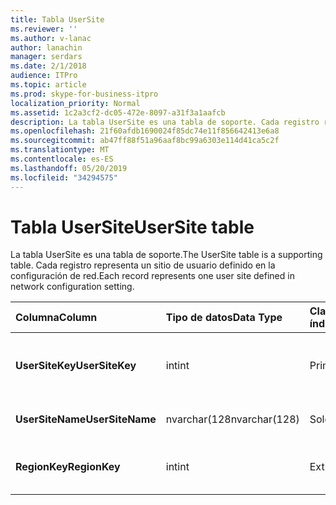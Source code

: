 ```yaml
---
title: Tabla UserSite
ms.reviewer: ''
ms.author: v-lanac
author: lanachin
manager: serdars
ms.date: 2/1/2018
audience: ITPro
ms.topic: article
ms.prod: skype-for-business-itpro
localization_priority: Normal
ms.assetid: 1c2a3cf2-dc05-472e-8097-a31f3a1aafcb
description: La tabla UserSite es una tabla de soporte. Cada registro representa un sitio de usuario definido en la configuración de red.
ms.openlocfilehash: 21f60afdb1690024f85dc74e11f856642413e6a8
ms.sourcegitcommit: ab47ff88f51a96aaf8bc99a6303e114d41ca5c2f
ms.translationtype: MT
ms.contentlocale: es-ES
ms.lasthandoff: 05/20/2019
ms.locfileid: "34294575"
---
```

# <a name="usersite-table"></a><span data-ttu-id="b7d52-104">Tabla UserSite</span><span class="sxs-lookup"><span data-stu-id="b7d52-104">UserSite table</span></span>
 
<span data-ttu-id="b7d52-105">La tabla UserSite es una tabla de soporte.</span><span class="sxs-lookup"><span data-stu-id="b7d52-105">The UserSite table is a supporting table.</span></span> <span data-ttu-id="b7d52-106">Cada registro representa un sitio de usuario definido en la configuración de red.</span><span class="sxs-lookup"><span data-stu-id="b7d52-106">Each record represents one user site defined in network configuration setting.</span></span>
  
|<span data-ttu-id="b7d52-107">**Columna**</span><span class="sxs-lookup"><span data-stu-id="b7d52-107">**Column**</span></span>|<span data-ttu-id="b7d52-108">**Tipo de datos**</span><span class="sxs-lookup"><span data-stu-id="b7d52-108">**Data Type**</span></span>|<span data-ttu-id="b7d52-109">**Clave o índice**</span><span class="sxs-lookup"><span data-stu-id="b7d52-109">**Key/Index**</span></span>|<span data-ttu-id="b7d52-110">**Detalles**</span><span class="sxs-lookup"><span data-stu-id="b7d52-110">**Details**</span></span>|
|:-----|:-----|:-----|:-----|
|<span data-ttu-id="b7d52-111">**UserSiteKey**</span><span class="sxs-lookup"><span data-stu-id="b7d52-111">**UserSiteKey**</span></span> <br/> |<span data-ttu-id="b7d52-112">int</span><span class="sxs-lookup"><span data-stu-id="b7d52-112">int</span></span>  <br/> |<span data-ttu-id="b7d52-113">Primary</span><span class="sxs-lookup"><span data-stu-id="b7d52-113">Primary</span></span>  <br/> |<span data-ttu-id="b7d52-114">Número único que identifica el sitio del usuario.</span><span class="sxs-lookup"><span data-stu-id="b7d52-114">Unique number identifying the user site.</span></span>  <br/> |
|<span data-ttu-id="b7d52-115">**UserSiteName**</span><span class="sxs-lookup"><span data-stu-id="b7d52-115">**UserSiteName**</span></span> <br/> |<span data-ttu-id="b7d52-116">nvarchar(128</span><span class="sxs-lookup"><span data-stu-id="b7d52-116">nvarchar(128)</span></span>  <br/> |<span data-ttu-id="b7d52-117">Solo</span><span class="sxs-lookup"><span data-stu-id="b7d52-117">Unique</span></span>  <br/> |<span data-ttu-id="b7d52-118">Nombre del sitio del usuario.</span><span class="sxs-lookup"><span data-stu-id="b7d52-118">User site's name.</span></span>  <br/> |
|<span data-ttu-id="b7d52-119">**RegionKey**</span><span class="sxs-lookup"><span data-stu-id="b7d52-119">**RegionKey**</span></span> <br/> |<span data-ttu-id="b7d52-120">int</span><span class="sxs-lookup"><span data-stu-id="b7d52-120">int</span></span>  <br/> |<span data-ttu-id="b7d52-121">Extranjero</span><span class="sxs-lookup"><span data-stu-id="b7d52-121">Foreign</span></span>  <br/> |<span data-ttu-id="b7d52-122">[Tabla de regiones](region.md)a la que se hace referencia.</span><span class="sxs-lookup"><span data-stu-id="b7d52-122">Referenced from [Region table](region.md).</span></span>  <br/> |
   

